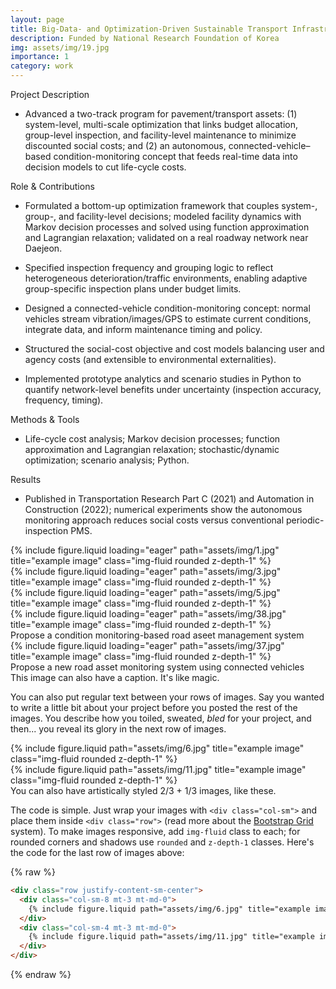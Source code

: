 ```yaml
---
layout: page
title: Big-Data- and Optimization-Driven Sustainable Transport Infrastructure Asset Management
description: Funded by National Research Foundation of Korea 
img: assets/img/19.jpg
importance: 1
category: work
---
```


Project Description 

- Advanced a two-track program for pavement/transport assets: (1) system-level, multi-scale optimization that links budget allocation, group-level inspection, and facility-level maintenance to minimize discounted social costs; and (2) an autonomous, connected-vehicle–based condition-monitoring concept that feeds real-time data into decision models to cut life-cycle costs.

Role & Contributions

- Formulated a bottom-up optimization framework that couples system-, group-, and facility-level decisions; modeled facility dynamics with Markov decision processes and solved using function approximation and Lagrangian relaxation; validated on a real roadway network near Daejeon. 
 
- Specified inspection frequency and grouping logic to reflect heterogeneous deterioration/traffic environments, enabling adaptive group-specific inspection plans under budget limits. 

- Designed a connected-vehicle condition-monitoring concept: normal vehicles stream vibration/images/GPS to estimate current conditions, integrate data, and inform maintenance timing and policy. 
 
- Structured the social-cost objective and cost models balancing user and agency costs (and extensible to environmental externalities). 

- Implemented prototype analytics and scenario studies in Python to quantify network-level benefits under uncertainty (inspection accuracy, frequency, timing).

Methods & Tools 

- Life-cycle cost analysis; Markov decision processes; function approximation and Lagrangian relaxation; stochastic/dynamic optimization; scenario analysis; Python.

Results

- Published in Transportation Research Part C (2021) and Automation in Construction (2022); numerical experiments show the autonomous monitoring approach reduces social costs versus conventional periodic-inspection PMS.

<div class="row">
    <div class="col-sm mt-3 mt-md-0">
        {% include figure.liquid loading="eager" path="assets/img/1.jpg" title="example image" class="img-fluid rounded z-depth-1" %}
    </div>
    <div class="col-sm mt-3 mt-md-0">
        {% include figure.liquid loading="eager" path="assets/img/3.jpg" title="example image" class="img-fluid rounded z-depth-1" %}
    </div>
    <div class="col-sm mt-3 mt-md-0">
        {% include figure.liquid loading="eager" path="assets/img/5.jpg" title="example image" class="img-fluid rounded z-depth-1" %}
    </div>
</div>

<div class="row">
    <div class="col-sm mt-3 mt-md-0">
        {% include figure.liquid loading="eager" path="assets/img/38.jpg" title="example image" class="img-fluid rounded z-depth-1" %}
    </div>
</div>
<div class="caption">
    Propose a condition monitoring-based road aseet management system 
</div>
<div class="row">
    <div class="col-sm mt-3 mt-md-0">
        {% include figure.liquid loading="eager" path="assets/img/37.jpg" title="example image" class="img-fluid rounded z-depth-1" %}
    </div>
</div>
<div class="caption">
    Propose a new road asset monitoring system using connected vehicles 
</div>
<div class="caption">
    This image can also have a caption. It's like magic.
</div>

You can also put regular text between your rows of images.
Say you wanted to write a little bit about your project before you posted the rest of the images.
You describe how you toiled, sweated, _bled_ for your project, and then... you reveal its glory in the next row of images.

<div class="row justify-content-sm-center">
    <div class="col-sm-8 mt-3 mt-md-0">
        {% include figure.liquid path="assets/img/6.jpg" title="example image" class="img-fluid rounded z-depth-1" %}
    </div>
    <div class="col-sm-4 mt-3 mt-md-0">
        {% include figure.liquid path="assets/img/11.jpg" title="example image" class="img-fluid rounded z-depth-1" %}
    </div>
</div>
<div class="caption">
    You can also have artistically styled 2/3 + 1/3 images, like these.
</div>

The code is simple.
Just wrap your images with `<div class="col-sm">` and place them inside `<div class="row">` (read more about the <a href="https://getbootstrap.com/docs/4.4/layout/grid/">Bootstrap Grid</a> system).
To make images responsive, add `img-fluid` class to each; for rounded corners and shadows use `rounded` and `z-depth-1` classes.
Here's the code for the last row of images above:

{% raw %}

```html
<div class="row justify-content-sm-center">
  <div class="col-sm-8 mt-3 mt-md-0">
    {% include figure.liquid path="assets/img/6.jpg" title="example image" class="img-fluid rounded z-depth-1" %}
  </div>
  <div class="col-sm-4 mt-3 mt-md-0">
    {% include figure.liquid path="assets/img/11.jpg" title="example image" class="img-fluid rounded z-depth-1" %}
  </div>
</div>
```

{% endraw %}
